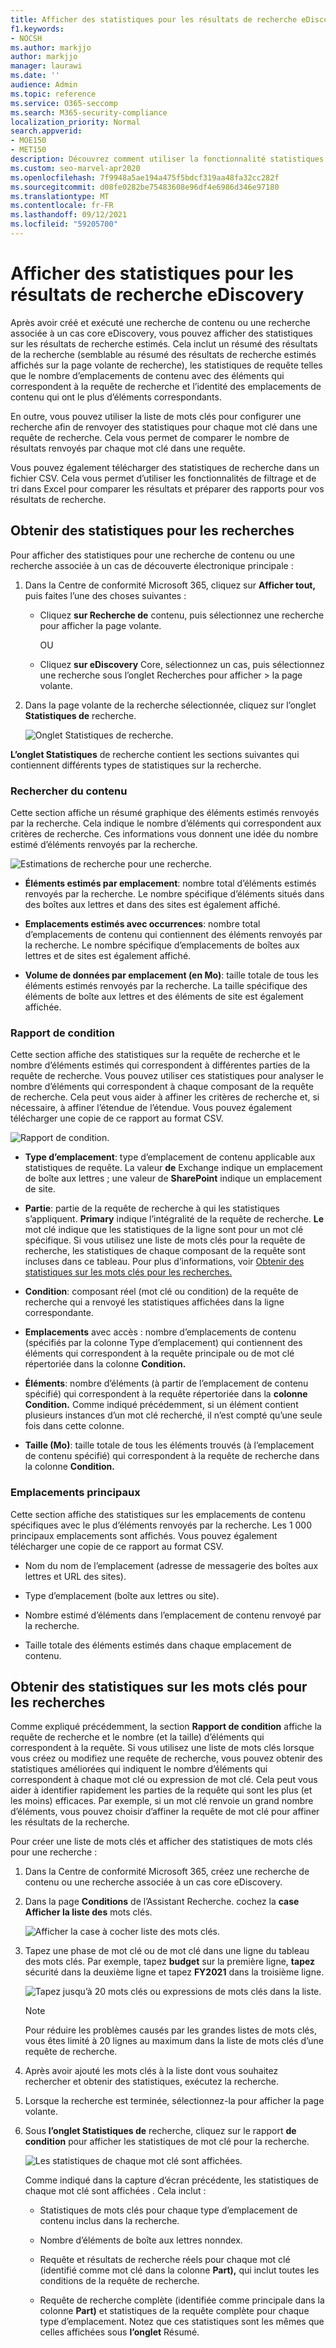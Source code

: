 ```yaml
---
title: Afficher des statistiques pour les résultats de recherche eDiscovery
f1.keywords:
- NOCSH
ms.author: markjjo
author: markjjo
manager: laurawi
ms.date: ''
audience: Admin
ms.topic: reference
ms.service: O365-seccomp
ms.search: M365-security-compliance
localization_priority: Normal
search.appverid:
- MOE150
- MET150
description: Découvrez comment utiliser la fonctionnalité statistiques de recherche pour afficher des statistiques pour les recherches de contenu et les recherches associées à un cas eDiscovery principal dans le Centre de conformité Microsoft 365.
ms.custom: seo-marvel-apr2020
ms.openlocfilehash: 7f9948a5ae194a475f5bdcf319aa48fa32cc282f
ms.sourcegitcommit: d08fe0282be75483608e96df4e6986d346e97180
ms.translationtype: MT
ms.contentlocale: fr-FR
ms.lasthandoff: 09/12/2021
ms.locfileid: "59205700"
---
```

# <a name="view-statistics-for-ediscovery-search-results"></a>Afficher des statistiques pour les résultats de recherche eDiscovery

Après avoir créé et exécuté une recherche de contenu ou une recherche associée à un cas core eDiscovery, vous pouvez afficher des statistiques sur les résultats de recherche estimés. Cela inclut un résumé des résultats de la recherche (semblable au résumé des résultats de recherche estimés affichés sur la page volante de recherche), les statistiques de requête telles que le nombre d’emplacements de contenu avec des éléments qui correspondent à la requête de recherche et l’identité des emplacements de contenu qui ont le plus d’éléments correspondants.
  
En outre, vous pouvez utiliser la liste de mots clés pour configurer une recherche afin de renvoyer des statistiques pour chaque mot clé dans une requête de recherche. Cela vous permet de comparer le nombre de résultats renvoyés par chaque mot clé dans une requête.
  
Vous pouvez également télécharger des statistiques de recherche dans un fichier CSV. Cela vous permet d’utiliser les fonctionnalités de filtrage et de tri dans Excel pour comparer les résultats et préparer des rapports pour vos résultats de recherche.
  
## <a name="get-statistics-for-searches"></a>Obtenir des statistiques pour les recherches

Pour afficher des statistiques pour une recherche de contenu ou une recherche associée à un cas de découverte électronique principale :
  
1. Dans la Centre de conformité Microsoft 365, cliquez sur **Afficher tout,** puis faites l’une des choses suivantes :

   - Cliquez **sur Recherche de** contenu, puis sélectionnez une recherche pour afficher la page volante.

     OU

   - Cliquez **sur eDiscovery** Core, sélectionnez un cas, puis sélectionnez une recherche sous l’onglet Recherches pour afficher  >  la page volante. 

2. Dans la page volante de la recherche sélectionnée, cliquez sur l’onglet **Statistiques de** recherche.
  
   ![Onglet Statistiques de recherche.](../media/SearchStatistics1.png)

**L’onglet Statistiques** de recherche contient les sections suivantes qui contiennent différents types de statistiques sur la recherche.

### <a name="search-content"></a>Rechercher du contenu

Cette section affiche un résumé graphique des éléments estimés renvoyés par la recherche. Cela indique le nombre d’éléments qui correspondent aux critères de recherche. Ces informations vous donnent une idée du nombre estimé d’éléments renvoyés par la recherche.

![Estimations de recherche pour une recherche.](../media/SearchContentReport.png)

- **Éléments estimés par emplacement**: nombre total d’éléments estimés renvoyés par la recherche. Le nombre spécifique d’éléments situés dans des boîtes aux lettres et dans des sites est également affiché.

- **Emplacements estimés avec occurrences**: nombre total d’emplacements de contenu qui contiennent des éléments renvoyés par la recherche. Le nombre spécifique d’emplacements de boîtes aux lettres et de sites est également affiché.

- **Volume de données par emplacement (en Mo)**: taille totale de tous les éléments estimés renvoyés par la recherche. La taille spécifique des éléments de boîte aux lettres et des éléments de site est également affichée.

### <a name="condition-report"></a>Rapport de condition

Cette section affiche des statistiques sur la requête de recherche et le nombre d’éléments estimés qui correspondent à différentes parties de la requête de recherche. Vous pouvez utiliser ces statistiques pour analyser le nombre d’éléments qui correspondent à chaque composant de la requête de recherche. Cela peut vous aider à affiner les critères de recherche et, si nécessaire, à affiner l’étendue de l’étendue. Vous pouvez également télécharger une copie de ce rapport au format CSV.

![Rapport de condition.](../media/SearchContentReportNoKeywordList.png)

- **Type d’emplacement**: type d’emplacement de contenu applicable aux statistiques de requête. La valeur **de** Exchange indique un emplacement de boîte aux lettres ; une valeur de **SharePoint** indique un emplacement de site.

- **Partie**: partie de la requête de recherche à qui les statistiques s’appliquent. **Primary** indique l’intégralité de la requête de recherche. **Le** mot clé indique que les statistiques de la ligne sont pour un mot clé spécifique. Si vous utilisez une liste de mots clés pour la requête de recherche, les statistiques de chaque composant de la requête sont incluses dans ce tableau. Pour plus d’informations, voir [Obtenir des statistiques sur les mots clés pour les recherches.](#get-keyword-statistics-for-searches)

- **Condition**: composant réel (mot clé ou condition) de la requête de recherche qui a renvoyé les statistiques affichées dans la ligne correspondante.

- **Emplacements** avec accès : nombre d’emplacements  de contenu (spécifiés par la colonne Type d’emplacement) qui contiennent des éléments qui correspondent à la requête principale ou de mot clé répertoriée dans la colonne **Condition.**

- **Éléments**: nombre d’éléments (à partir de l’emplacement de contenu spécifié) qui correspondent à la requête répertoriée dans la **colonne Condition.** Comme indiqué précédemment, si un élément contient plusieurs instances d’un mot clé recherché, il n’est compté qu’une seule fois dans cette colonne.

- **Taille (Mo)**: taille totale de tous les éléments trouvés (à l’emplacement de contenu spécifié) qui correspondent à la requête de recherche dans la colonne **Condition.**

### <a name="top-locations"></a>Emplacements principaux

Cette section affiche des statistiques sur les emplacements de contenu spécifiques avec le plus d’éléments renvoyés par la recherche. Les 1 000 principaux emplacements sont affichés. Vous pouvez également télécharger une copie de ce rapport au format CSV.

- Nom du nom de l’emplacement (adresse de messagerie des boîtes aux lettres et URL des sites).

- Type d’emplacement (boîte aux lettres ou site).

- Nombre estimé d’éléments dans l’emplacement de contenu renvoyé par la recherche.

- Taille totale des éléments estimés dans chaque emplacement de contenu.

## <a name="get-keyword-statistics-for-searches"></a>Obtenir des statistiques sur les mots clés pour les recherches

Comme expliqué précédemment, la section **Rapport de condition** affiche la requête de recherche et le nombre (et la taille) d’éléments qui correspondent à la requête. Si vous utilisez une liste de mots clés lorsque vous créez ou modifiez une requête de recherche, vous pouvez obtenir des statistiques améliorées qui indiquent le nombre d’éléments qui correspondent à chaque mot clé ou expression de mot clé. Cela peut vous aider à identifier rapidement les parties de la requête qui sont les plus (et les moins) efficaces. Par exemple, si un mot clé renvoie un grand nombre d’éléments, vous pouvez choisir d’affiner la requête de mot clé pour affiner les résultats de la recherche.

Pour créer une liste de mots clés et afficher des statistiques de mots clés pour une recherche :
  
1. Dans la Centre de conformité Microsoft 365, créez une recherche de contenu ou une recherche associée à un cas core eDiscovery.

2. Dans la page **Conditions** de l’Assistant Recherche. cochez la **case Afficher la liste des** mots clés.

   ![Afficher la case à cocher liste des mots clés.](../media/SearchKeywordsList1.png)

3. Tapez une phase de mot clé ou de mot clé dans une ligne du tableau des mots clés. Par exemple, tapez **budget** sur la première ligne, **tapez** sécurité dans la deuxième ligne et tapez **FY2021** dans la troisième ligne.

   ![Tapez jusqu’à 20 mots clés ou expressions de mots clés dans la liste.](../media/SearchKeywordsList2.png)

   > [!NOTE]
   > Pour réduire les problèmes causés par les grandes listes de mots clés, vous êtes limité à 20 lignes au maximum dans la liste de mots clés d’une requête de recherche.

4. Après avoir ajouté les mots clés à la liste dont vous souhaitez rechercher et obtenir des statistiques, exécutez la recherche.

5. Lorsque la recherche est terminée, sélectionnez-la pour afficher la page volante.

6. Sous **l’onglet Statistiques de** recherche, cliquez sur le rapport **de condition** pour afficher les statistiques de mot clé pour la recherche.

    ![Les statistiques de chaque mot clé sont affichées.](../media/SearchKeywordsList3.png)
  
    Comme indiqué dans la capture d’écran précédente, les statistiques de chaque mot clé sont affichées . Cela inclut :

    - Statistiques de mots clés pour chaque type d’emplacement de contenu inclus dans la recherche.

    - Nombre d’éléments de boîte aux lettres nonndex.

    - Requête et résultats de recherche réels  pour chaque mot clé (identifié comme mot clé dans la colonne **Part),** qui inclut toutes les conditions de la requête de recherche.

    - Requête de recherche complète  (identifiée comme principale dans la colonne **Part)** et statistiques de la requête complète pour chaque type d’emplacement. Notez que ces statistiques sont les mêmes que celles affichées sous **l’onglet** Résumé.
